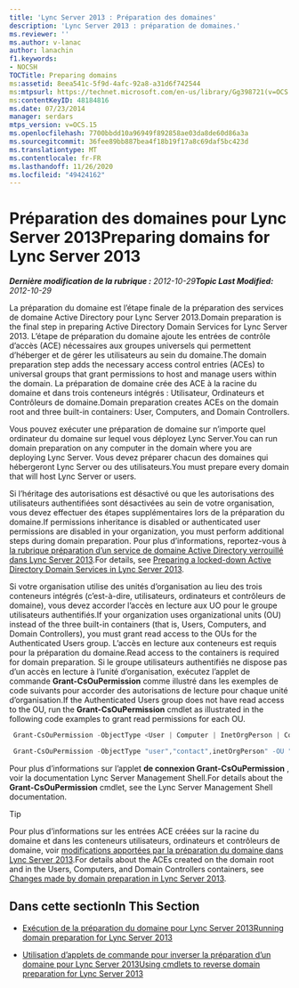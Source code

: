 ```yaml
---
title: 'Lync Server 2013 : Préparation des domaines'
description: 'Lync Server 2013 : préparation de domaines.'
ms.reviewer: ''
ms.author: v-lanac
author: lanachin
f1.keywords:
- NOCSH
TOCTitle: Preparing domains
ms:assetid: 8eea541c-5f9d-4afc-92a8-a31d6f742544
ms:mtpsurl: https://technet.microsoft.com/en-us/library/Gg398721(v=OCS.15)
ms:contentKeyID: 48184816
ms.date: 07/23/2014
manager: serdars
mtps_version: v=OCS.15
ms.openlocfilehash: 7700bbdd10a96949f892858ae03da8de60d86a3a
ms.sourcegitcommit: 36fee89bb887bea4f18b19f17a8c69daf5bc423d
ms.translationtype: MT
ms.contentlocale: fr-FR
ms.lasthandoff: 11/26/2020
ms.locfileid: "49424162"
---
```

# <a name="preparing-domains-for-lync-server-2013"></a><span data-ttu-id="ac13d-103">Préparation des domaines pour Lync Server 2013</span><span class="sxs-lookup"><span data-stu-id="ac13d-103">Preparing domains for Lync Server 2013</span></span>

<div data-xmlns="http://www.w3.org/1999/xhtml">

<div class="topic" data-xmlns="http://www.w3.org/1999/xhtml" data-msxsl="urn:schemas-microsoft-com:xslt" data-cs="https://msdn.microsoft.com/">

<div data-asp="https://msdn2.microsoft.com/asp">



</div>

<div id="mainSection">

<div id="mainBody"><span data-ttu-id="ac13d-104">

<span> </span></span><span class="sxs-lookup"><span data-stu-id="ac13d-104">

<span> </span></span></span>

<span data-ttu-id="ac13d-105">_**Dernière modification de la rubrique :** 2012-10-29_</span><span class="sxs-lookup"><span data-stu-id="ac13d-105">_**Topic Last Modified:** 2012-10-29_</span></span>

<span data-ttu-id="ac13d-106">La préparation du domaine est l’étape finale de la préparation des services de domaine Active Directory pour Lync Server 2013.</span><span class="sxs-lookup"><span data-stu-id="ac13d-106">Domain preparation is the final step in preparing Active Directory Domain Services for Lync Server 2013.</span></span> <span data-ttu-id="ac13d-107">L’étape de préparation du domaine ajoute les entrées de contrôle d’accès (ACE) nécessaires aux groupes universels qui permettent d’héberger et de gérer les utilisateurs au sein du domaine.</span><span class="sxs-lookup"><span data-stu-id="ac13d-107">The domain preparation step adds the necessary access control entries (ACEs) to universal groups that grant permissions to host and manage users within the domain.</span></span> <span data-ttu-id="ac13d-108">La préparation de domaine crée des ACE à la racine du domaine et dans trois conteneurs intégrés : Utilisateur, Ordinateurs et Contrôleurs de domaine.</span><span class="sxs-lookup"><span data-stu-id="ac13d-108">Domain preparation creates ACEs on the domain root and three built-in containers: User, Computers, and Domain Controllers.</span></span>

<span data-ttu-id="ac13d-109">Vous pouvez exécuter une préparation de domaine sur n’importe quel ordinateur du domaine sur lequel vous déployez Lync Server.</span><span class="sxs-lookup"><span data-stu-id="ac13d-109">You can run domain preparation on any computer in the domain where you are deploying Lync Server.</span></span> <span data-ttu-id="ac13d-110">Vous devez préparer chacun des domaines qui hébergeront Lync Server ou des utilisateurs.</span><span class="sxs-lookup"><span data-stu-id="ac13d-110">You must prepare every domain that will host Lync Server or users.</span></span>

<span data-ttu-id="ac13d-111">Si l’héritage des autorisations est désactivé ou que les autorisations des utilisateurs authentifiées sont désactivées au sein de votre organisation, vous devez effectuer des étapes supplémentaires lors de la préparation du domaine.</span><span class="sxs-lookup"><span data-stu-id="ac13d-111">If permissions inheritance is disabled or authenticated user permissions are disabled in your organization, you must perform additional steps during domain preparation.</span></span> <span data-ttu-id="ac13d-112">Pour plus d’informations, reportez-vous à [la rubrique préparation d’un service de domaine Active Directory verrouillé dans Lync Server 2013](lync-server-2013-preparing-a-locked-down-active-directory-domain-services.md).</span><span class="sxs-lookup"><span data-stu-id="ac13d-112">For details, see [Preparing a locked-down Active Directory Domain Services in Lync Server 2013](lync-server-2013-preparing-a-locked-down-active-directory-domain-services.md).</span></span>

<span data-ttu-id="ac13d-113">Si votre organisation utilise des unités d’organisation au lieu des trois conteneurs intégrés (c’est-à-dire, utilisateurs, ordinateurs et contrôleurs de domaine), vous devez accorder l’accès en lecture aux UO pour le groupe utilisateurs authentifiés.</span><span class="sxs-lookup"><span data-stu-id="ac13d-113">If your organization uses organizational units (OU) instead of the three built-in containers (that is, Users, Computers, and Domain Controllers), you must grant read access to the OUs for the Authenticated Users group.</span></span> <span data-ttu-id="ac13d-114">L’accès en lecture aux conteneurs est requis pour la préparation du domaine.</span><span class="sxs-lookup"><span data-stu-id="ac13d-114">Read access to the containers is required for domain preparation.</span></span> <span data-ttu-id="ac13d-115">Si le groupe utilisateurs authentifiés ne dispose pas d’un accès en lecture à l’unité d’organisation, exécutez l’applet de commande **Grant-CsOuPermission** comme illustré dans les exemples de code suivants pour accorder des autorisations de lecture pour chaque unité d’organisation.</span><span class="sxs-lookup"><span data-stu-id="ac13d-115">If the Authenticated Users group does not have read access to the OU, run the **Grant-CsOuPermission** cmdlet as illustrated in the following code examples to grant read permissions for each OU.</span></span>

   ```PowerShell
    Grant-CsOuPermission -ObjectType <User | Computer | InetOrgPerson | Contact | AppContact | Device> -OU <DN of the OU > 
   ```

   ```PowerShell
    Grant-CsOuPermission -ObjectType "user","contact",inetOrgPerson" -OU "ou=Redmond,dc=contoso,dc=net"
   ```

<span data-ttu-id="ac13d-116">Pour plus d’informations sur l’applet **de connexion Grant-CsOuPermission** , voir la documentation Lync Server Management Shell.</span><span class="sxs-lookup"><span data-stu-id="ac13d-116">For details about the **Grant-CsOuPermission** cmdlet, see the Lync Server Management Shell documentation.</span></span>

<div class="">


> [!TIP]  
> <span data-ttu-id="ac13d-117">Pour plus d’informations sur les entrées ACE créées sur la racine du domaine et dans les conteneurs utilisateurs, ordinateurs et contrôleurs de domaine, voir <A href="lync-server-2013-changes-made-by-domain-preparation.md">modifications apportées par la préparation du domaine dans Lync Server 2013</A>.</span><span class="sxs-lookup"><span data-stu-id="ac13d-117">For details about the ACEs created on the domain root and in the Users, Computers, and Domain Controllers containers, see <A href="lync-server-2013-changes-made-by-domain-preparation.md">Changes made by domain preparation in Lync Server 2013</A>.</span></span>



</div>

<div>

## <a name="in-this-section"></a><span data-ttu-id="ac13d-118">Dans cette section</span><span class="sxs-lookup"><span data-stu-id="ac13d-118">In This Section</span></span>

  - [<span data-ttu-id="ac13d-119">Exécution de la préparation du domaine pour Lync Server 2013</span><span class="sxs-lookup"><span data-stu-id="ac13d-119">Running domain preparation for Lync Server 2013</span></span>](lync-server-2013-running-domain-preparation.md)

  - [<span data-ttu-id="ac13d-120">Utilisation d’applets de commande pour inverser la préparation d’un domaine pour Lync Server 2013</span><span class="sxs-lookup"><span data-stu-id="ac13d-120">Using cmdlets to reverse domain preparation for Lync Server 2013</span></span>](lync-server-2013-using-cmdlets-to-reverse-domain-preparation.md)

<span data-ttu-id="ac13d-121"></div>

</div>

<span> </span>

</div>

</div>

</span><span class="sxs-lookup"><span data-stu-id="ac13d-121"></div>

</div>

<span> </span>

</div>

</div>

</span></span></div>

